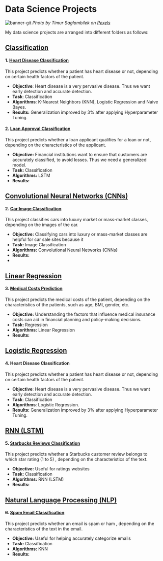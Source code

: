 # Data Science Projects
![banner-git](https://github.com/mkalirane/AnalyticsWriter.com/assets/114637891/ffab6bdd-f561-4082-9b71-a9601b104649)
*Photo by Timur Saglambilek on [Pexels](https://www.pexels.com/photo/analytics-text-185576/)*

My data science projects are arranged into different folders as follows:

## **[Classification](https://github.com/mkalirane/projects/tree/main/Classification)**

#### 1. [Heart Disease Classification](#)
 This project predicts whether a patient has heart disease or not, depending on certain health factors of the patient. 
- **Objective**: Heart disease is a very pervasive disease. Thus we want early detection and accurate detection.
- **Task**: Classification
- **Algorithms**: K-Nearest Neighbors (KNN), Logistic Regression and Naive Bayes.
- **Results:** Generalization improved by 3% after applying Hyperparameter Tuning.

#### 2. [Loan Approval Classification](#)
This project predicts whether a loan applicant qualifies for a loan or not, depending on the characteristics of the applicant.
- **Objective:** Financial institutions want to ensure that customers are accurately classified, to avoid losses. Thus we need a generalized model.
- **Task:** Classification
- **Algorithms:** LSTM
- **Results:**

## **[Convolutional Neural Networks (CNNs)](https://github.com/mkalirane/projects/tree/main/CNN)**

#### 2. [Car Image Classification](#)
This project classifies cars into luxury market or mass-market classes, depending on the images of the car.
- **Objective:** Classifying cars into luxury or mass-market classes are helpful for car sale sites because it
- **Task:** Image Classification
- **Algorithms:** Convolutional Neural Networks (CNNs)
- **Results:**
- 
## **[Linear Regression](https://github.com/mkalirane/projects/tree/main/Linear%20Regression)** 

#### 3. [Medical Costs Prediction](#)
This project predicts the medical costs of the patient, depending on the characteristics of the patients, such as age, BMI, gender, etc.
- **Objective:** Understanding the factors that influence medical insurance costs can aid in financial planning and policy-making decisions.
- **Task:** Regression
- **Algorithms:** Linear Regression
- **Results:**

## **[Logistic Regression](https://github.com/mkalirane/projects/tree/main/Logistic%20Regression)**

#### 4. Heart Disease Classification
 This project predicts whether a patient has heart disease or not, depending on certain health factors of the patient. 
- **Objective**: Heart disease is a very pervasive disease. Thus we want early detection and accurate detection.
- **Task**: Classification
- **Algorithms**: Logistic Regression.
- **Results:** Generalization improved by 3% after applying Hyperparameter Tuning.

## **[RNN (LSTM)](https://github.com/mkalirane/projects/tree/main/LSTM)**

#### 5. [Starbucks Reviews Classification](#)
This project predicts whether a Starbucks customer review belongs to which star rating (1 to 5) , depending on the characteristics of the text.
- **Objective:** Useful for ratings websites
- **Task:** Classification
- **Algorithms:** RNN (LSTM)
- **Results:**

## **[Natural Language Processing (NLP)](https://github.com/mkalirane/projects/tree/main/Linear%20Regression)**

#### 6. [Spam Email Classification](#)
This project predicts whether an email is spam or ham , depending on the characteristics of the text in the email.
- **Objective:** Useful for helping accurately categorize emails
- **Task:** Classification
- **Algorithms:** KNN
- **Results:**

